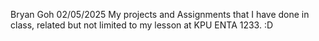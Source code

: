 Bryan Goh 02/05/2025
My projects and Assignments that I have done in class, related but not limited to my lesson at KPU ENTA 1233.
:D